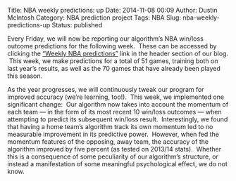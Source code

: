 Title: NBA weekly predictions: up
Date: 2014-11-08 00:09
Author: Dustin McIntosh
Category: NBA prediction project
Tags: NBA
Slug: nba-weekly-predictions-up
Status: published

Every Friday, we will now be reporting our algorithm’s NBA win/loss outcome predictions for the following week.  These can be accessed by clicking the [“Weekly NBA predictions”](http://efavdb.com/weekly-nba-predictions/) link in the header section of our blog.  This week, we make predictions for a total of 51 games, training both on last year’s results, as well as the 70 games that have already been played this season.

As the year progresses, we will continuously tweak our program for improved accuracy (we’re learning, too!).  This week, we implemented one significant change:  Our algorithm now takes into account the momentum of each team — in the form of its most recent 10 win/loss outcomes — when attempting to predict its subsequent win/loss result.  Interestingly, we found that having a home team’s algorithm track its own momentum led to no measurable improvement in its predictive power.  However, when fed the momentum features of the opposing, away team, the accuracy of the algorithm improved by five percent (as tested on 2013/14 stats).  Whether this is a consequence of some peculiarity of our algorithm’s structure, or instead a manifestation of some meaningful psychological effect, we do not know.
